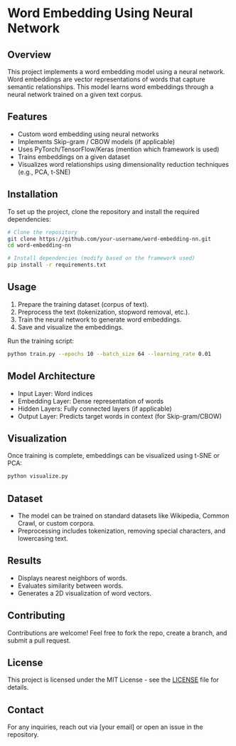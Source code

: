 # Word Embedding Using Neural Network

## Overview
This project implements a word embedding model using a neural network. Word embeddings are vector representations of words that capture semantic relationships. This model learns word embeddings through a neural network trained on a given text corpus.

## Features
- Custom word embedding using neural networks
- Implements Skip-gram / CBOW models (if applicable)
- Uses PyTorch/TensorFlow/Keras (mention which framework is used)
- Trains embeddings on a given dataset
- Visualizes word relationships using dimensionality reduction techniques (e.g., PCA, t-SNE)

## Installation
To set up the project, clone the repository and install the required dependencies:

```sh
# Clone the repository
git clone https://github.com/your-username/word-embedding-nn.git
cd word-embedding-nn

# Install dependencies (modify based on the framework used)
pip install -r requirements.txt
```

## Usage
1. Prepare the training dataset (corpus of text).
2. Preprocess the text (tokenization, stopword removal, etc.).
3. Train the neural network to generate word embeddings.
4. Save and visualize the embeddings.

Run the training script:
```sh
python train.py --epochs 10 --batch_size 64 --learning_rate 0.01
```

## Model Architecture
- Input Layer: Word indices
- Embedding Layer: Dense representation of words
- Hidden Layers: Fully connected layers (if applicable)
- Output Layer: Predicts target words in context (for Skip-gram/CBOW)

## Visualization
Once training is complete, embeddings can be visualized using t-SNE or PCA:
```sh
python visualize.py
```

## Dataset
- The model can be trained on standard datasets like Wikipedia, Common Crawl, or custom corpora.
- Preprocessing includes tokenization, removing special characters, and lowercasing text.

## Results
- Displays nearest neighbors of words.
- Evaluates similarity between words.
- Generates a 2D visualization of word vectors.

## Contributing
Contributions are welcome! Feel free to fork the repo, create a branch, and submit a pull request.

## License
This project is licensed under the MIT License - see the [LICENSE](LICENSE) file for details.

## Contact
For any inquiries, reach out via [your email] or open an issue in the repository.

